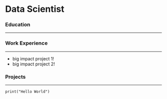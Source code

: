 # Data Scientist

### Education
----

### Work Experience
---
- big impact project 1!
- big impact project 2!

### Projects
---
```
print("Hello World")

```
